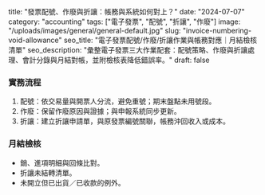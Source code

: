 title: "發票配號、作廢與折讓：帳務與系統如何對上？"
date: "2024-07-07"
category: "accounting"
tags: ["電子發票", "配號", "折讓", "作廢"]
image: "/uploads/images/general/general-default.jpg"
slug: "invoice-numbering-void-allowance"
seo_title: "電子發票配號/作廢/折讓作業與帳務對應｜月結檢核清單"
seo_description: "彙整電子發票三大作業配套：配號策略、作廢與折讓處理、會計分錄與月結對帳，並附檢核表降低錯誤率。"
draft: false


### 實務流程
1. 配號：依交易量與開票人分流，避免重號；期末盤點未用號段。
2. 作廢：保留作廢原因與證據；與申報系統同步更新。
3. 折讓：建立折讓申請單，與原發票編號關聯，帳務沖回收入或成本。

### 月結檢核
- 銷、進項明細與回條比對。
- 折讓未結轉清單。
- 未開立但已出貨／已收款的例外。

